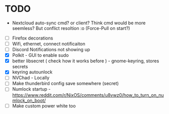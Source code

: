 # TODO

- Nextcloud auto-sync cmd? or client? Think cmd would be more seemless? But conflict resoltion :o (Force-Pull on start?)

- [ ] Firefox decorations
- [ ] Wifi, ethernet, connect notificaiton
- [ ] Discord Notifications not showing up
- [X] Polkit - GUI to enable sudo
- [X] better libsecret ( check how it works before ) - gnome-keyring, stores secrets
- [X] keyring autounlock
- [ ] NVChad - Locally
- [ ] Make thunderbird config save somewhere (secret)
- [ ] Numlock startup - <https://www.reddit.com/r/NixOS/comments/u8vwz0/how_to_turn_on_numlock_on_boot/>
- [ ] Make custom power white too
